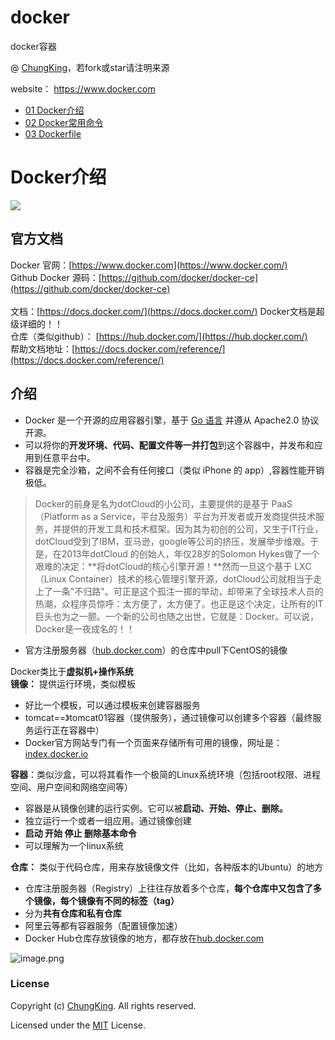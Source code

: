 <!--
 * @Description: 
 * @Author: HCQ
 * @Company(School): UCAS
 * @Date: 2020-10-06 21:13:33
 * @LastEditors: HCQ
 * @LastEditTime: 2020-10-07 17:11:56
-->
# docker
docker容器

@ [ChungKing](https://github.com/HuangCongQing/AI_competitions)，若fork或star请注明来源


website： https://www.docker.com

* [01 Docker介绍](01Docker介绍.md)
* [02 Docker常用命令](02Docker常用命令.md)
* [03 Dockerfile](03Dockerfile.md)


# Docker介绍

![](https://cdn.nlark.com/yuque/0/2020/png/232596/1592043513145-b9a847bd-fb7b-4f1d-83bd-81267c6c5725.png#align=left&display=inline&height=119&margin=%5Bobject%20Object%5D&originHeight=119&originWidth=199&size=0&status=done&style=none&width=199)<br />

<a name="7DM2I"></a>
## 官方文档
Docker 官网：[https://www.docker.com](https://www.docker.com/)<br />Github Docker 源码：[https://github.com/docker/docker-ce](https://github.com/docker/docker-ce)<br />
<br />文档：[https://docs.docker.com/](https://docs.docker.com/)   Docker文档是超级详细的！！<br />仓库（类似github）： [https://hub.docker.com/](https://hub.docker.com/)<br />帮助文档地址：[https://docs.docker.com/reference/](https://docs.docker.com/reference/)<br />

<a name="uhDST"></a>
## 介绍

- Docker 是一个开源的应用容器引擎，基于 [Go 语言](https://www.runoob.com/go/go-tutorial.html) 并遵从 Apache2.0 协议开源。
- 可以将你的**开发环境、代码、配置文件等一并打包**到这个容器中，并发布和应用到任意平台中。
- 容器是完全沙箱，之间不会有任何接口（类似 iPhone 的 app）,容器性能开销极低。
> Docker的前身是名为dotCloud的小公司，主要提供的是基于 PaaS（Platform as a  Service，平台及服务）平台为开发者或开发商提供技术服务，并提供的开发工具和技术框架。因为其为初创的公司，又生于IT行业，dotCloud受到了IBM，亚马逊，google等公司的挤压，发展举步维艰。于是，在2013年dotCloud  的创始人，年仅28岁的Solomon Hykes做了一个艰难的决定：**将dotCloud的核心引擎开源！**然而一旦这个基于 LXC（Linux  Container）技术的核心管理引擎开源，dotCloud公司就相当于走上了一条"不归路"。可正是这个孤注一掷的举动，却带来了全球技术人员的热潮，众程序员惊呼：太方便了，太方便了。也正是这个决定，让所有的IT巨头也为之一颤。一个新的公司也随之出世，它就是：Docker。可以说，Docker是一夜成名的！！



- 官方注册服务器（[hub.docker.com](https://hub.docker.com/)）的仓库中pull下CentOS的镜像

Docker类比于**虚拟机+操作系统**<br />
**镜像：** 提供运行环境，类似模板

- 好比一个模板，可以通过模板来创建容器服务
- tomcat==》tomcat01容器（提供服务），通过镜像可以创建多个容器（最终服务运行正在容器中）
- Docker官方网站专门有一个页面来存储所有可用的镜像，网址是：[index.docker.io](http://index.docker.io/)

**容器**：类似沙盒，可以将其看作一个极简的Linux系统环境（包括root权限、进程空间、用户空间和网络空间等）

- 容器是从镜像创建的运行实例。它可以被**启动、开始、停止、删除。**
- 独立运行一个或者一组应用。通过镜像创建
- **启动 开始 停止 删除基本命令**
- 可以理解为一个linux系统

**仓库：** 类似于代码仓库，用来存放镜像文件（比如，各种版本的Ubuntu）的地方

- 仓库注册服务器（Registry）上往往存放着多个仓库，**每个仓库中又包含了多个镜像，**每个镜像有不同的标签**（tag）**
- 分为**共有仓库和私有仓库**
- 阿里云等都有容器服务（配置镜像加速）
- Docker Hub仓库存放镜像的地方，都存放在[hub.docker.com](https://hub.docker.com/)


![image.png](https://cdn.nlark.com/yuque/0/2020/png/232596/1592048275075-6dfb9e07-9d06-4f4d-9883-2fae7d03d596.png#align=left&display=inline&height=400&margin=%5Bobject%20Object%5D&name=image.png&originHeight=595&originWidth=1110&size=483979&status=done&style=none&width=746)



### License

Copyright (c) [ChungKing](https://github.com/HuangCongQing/docker). All rights reserved.

Licensed under the [MIT](./LICENSE) License.